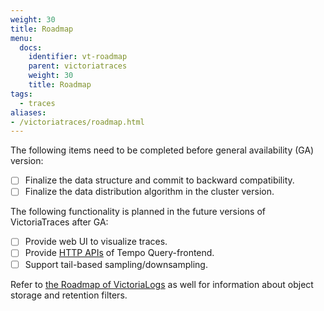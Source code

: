```yaml
---
weight: 30
title: Roadmap
menu:
  docs:
    identifier: vt-roadmap
    parent: victoriatraces
    weight: 30
    title: Roadmap
tags:
  - traces
aliases:
- /victoriatraces/roadmap.html
---
```


The following items need to be completed before general availability (GA) version:
- [ ] Finalize the data structure and commit to backward compatibility.
- [ ] Finalize the data distribution algorithm in the cluster version.

The following functionality is planned in the future versions of VictoriaTraces after GA:
- [ ] Provide web UI to visualize traces.
- [ ] Provide [HTTP APIs](https://grafana.com/docs/tempo/latest/api_docs/) of Tempo Query-frontend.
- [ ] Support tail-based sampling/downsampling.

Refer to [the Roadmap of VictoriaLogs](https://docs.victoriametrics.com/victorialogs/roadmap/#) as well for information 
about object storage and retention filters. 